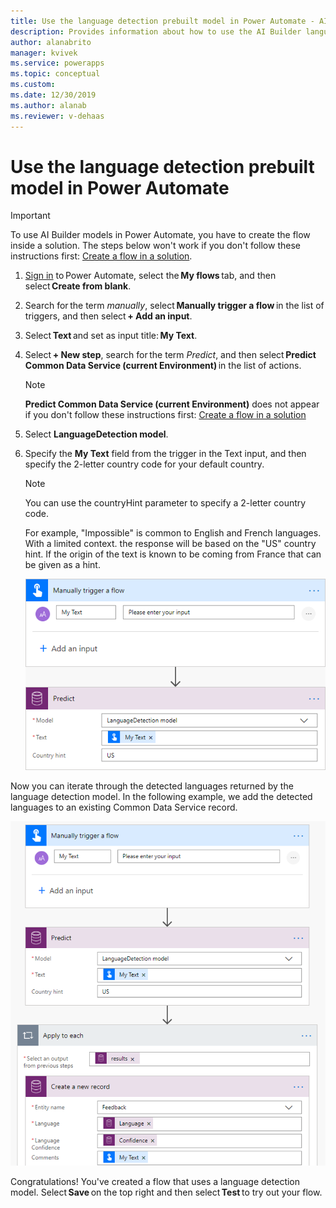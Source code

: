 ```yaml
---
title: Use the language detection prebuilt model in Power Automate - AI Builder | Microsoft Docs
description: Provides information about how to use the AI Builder language detection prebuilt model in your flows
author: alanabrito
manager: kvivek
ms.service: powerapps
ms.topic: conceptual
ms.custom: 
ms.date: 12/30/2019
ms.author: alanab
ms.reviewer: v-dehaas
---
```


# Use the language detection prebuilt model in Power Automate

> [!IMPORTANT]
 > To use AI Builder models in Power Automate, you have to create the flow inside a solution. The steps below won't work if you don't follow these instructions first: [Create a flow in a solution](/flow/create-flow-solution).


1. [Sign in](https://flow.microsoft.com/signin) to Power Automate, select the **My flows** tab, and then select **Create from blank**.

1. Search for the term *manually*, select **Manually trigger a flow** in the list of triggers, and then select **+ Add an input**.
1. Select **Text** and set as input title: **My Text**.
1. Select **+ New step**, search for the term *Predict*, and then select **Predict Common Data Service (current Environment)** in the list of actions.
    >[!NOTE]
    > **Predict Common Data Service (current Environment)** does not appear if you don't follow these instructions first: [Create a flow in a solution](/flow/create-flow-solution)
1. Select  **LanguageDetection model**. 
1. Specify the **My Text** field from the trigger in the Text input, and then specify the 2-letter country code for your default country. 

   >[!NOTE]
   >You can use the countryHint parameter to specify a 2-letter country code. 
   >
   >For example, "Impossible" is common to English and French languages. With a limited context. the response will be based on the "US" country hint. If the origin of the text is known to be coming from France that can be given as a hint.

   ![Trigger text flow](media/trigger-text-flow.png "Manually trigger a flow screens")

Now you can iterate through the detected languages returned by the language detection model. In the following example, we add the detected languages to an existing Common Data Service record.

![Example](media/text-flow-example.png "Example")

Congratulations! You've created a flow that uses a language detection model. Select **Save** on the top right and then select **Test** to try out your flow.

